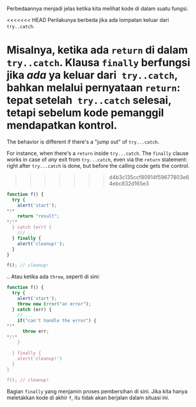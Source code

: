 Perbedaannya menjadi jelas ketika kita melihat kode di dalam suatu fungsi.

<<<<<<< HEAD
Perilakunya berbeda jika ada lompatan keluar dari `try..catch`.

Misalnya, ketika ada `return` di dalam` try..catch`. Klausa `finally` berfungsi jika *ada* ya keluar dari` try..catch`, bahkan melalui pernyataan `return`: tepat setelah` try..catch` selesai, tetapi sebelum kode pemanggil mendapatkan kontrol.
=======
The behavior is different if there's a "jump out" of `try...catch`.

For instance, when there's a `return` inside `try...catch`. The `finally` clause works in case of *any* exit from `try...catch`, even via the `return` statement: right after `try...catch` is done, but before the calling code gets the control.
>>>>>>> d4b3c135ccf80914f59677803e64ebc832d165e3

```js run
function f() {
  try {
    alert('start');
*!*
    return "result";
*/!*
  } catch (err) {
    /// ...
  } finally {
    alert('cleanup!');
  }
}

f(); // cleanup!
```

.. Atau ketika ada `throw`, seperti di sini:

```js run
function f() {
  try {
    alert('start');
    throw new Error("an error");
  } catch (err) {
    // ...
    if("can't handle the error") {
*!*
      throw err;
*/!*
    }

  } finally {
    alert('cleanup!')
  }
}

f(); // cleanup!
```

Bagian `finally` yang menjamin proses pembersihan di sini. Jika kita hanya meletakkan kode di akhir `f`, itu tidak akan berjalan dalam situasi ini.
